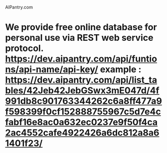 AIPantry.com

We provide free online database for personal use via REST web service protocol.
https://dev.aipantry.com/api/funtions/api-name/api-key/
example :
https://dev.aipantry.com/api/list_tables/42Jeb42JebGSwx3mE047d/4f991db8c901763344262c6a8ff477a9f598399f0cf152888755967c5d7e4cfabf16e8ac0a632ec0237e9f50f4ca2ac4552cafe4922426a6dc812a8a61401f23/
========
